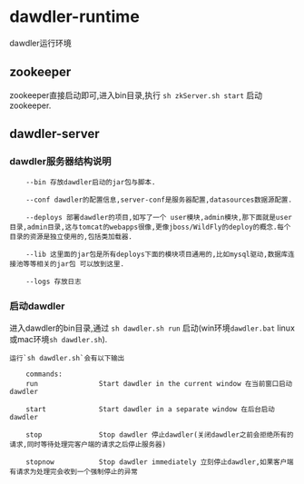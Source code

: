 # dawdler-runtime

dawdler运行环境

## zookeeper

zookeeper直接启动即可,进入bin目录,执行 `sh zkServer.sh start`  启动zookeeper.

## dawdler-server

### dawdler服务器结构说明

        --bin 存放dawdler启动的jar包与脚本.

        --conf dawdler的配置信息,server-conf是服务器配置,datasources数据源配置.

        --deploys 部署dawdler的项目,如写了一个 user模块,admin模块,那下面就是user目录,admin目录,这与tomcat的webapps很像,更像jboss/WildFly的deploy的概念.每个目录的资源是独立使用的,包括类加载器.

        --lib 这里面的jar包是所有deploys下面的模块项目通用的,比如mysql驱动,数据库连接池等等相关的jar包 可以放到这里.

        --logs 存放日志

### 启动dawdler

进入dawdler的bin目录,通过 `sh dawdler.sh run` 启动(win环境`dawdler.bat` linux或mac环境`sh dawdler.sh`).

    运行`sh dawdler.sh`会有以下输出

        commands:
        run               Start dawdler in the current window 在当前窗口启动dawdler

        start             Start dawdler in a separate window 在后台启动dawdler 

        stop              Stop dawdler 停止dawdler(关闭dawdler之前会拒绝所有的请求,同时等待处理完客户端的请求之后停止服务器)

        stopnow           Stop dawdler immediately 立刻停止dawdler,如果客户端有请求为处理完会收到一个强制停止的异常
